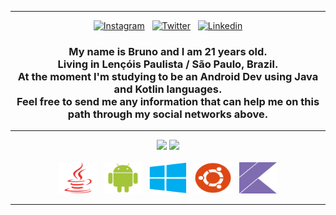<hr>

<div align="center">
  <a href="https://www.instagram.com/brnsalg/" target="_blank">
    <img src="https://img.shields.io/badge/Instagram-E4405F?style=for-the-badge&logo=instagram&logoColor=white" alt="Instagram"/></a> 
  &nbsp;
  <a href="https://www.twitter.com/brnsalg/" target="_blank"><img src="https://img.shields.io/badge/Twitter-1DA1F2?style=for-the-badge&logo=twitter&logoColor=white" alt="Twitter"/></a> 
  &nbsp;
  <a href="https://www.linkedin.com/in/brnsalg/" target="_blank"><img src="https://img.shields.io/badge/LinkedIn-0077B5?style=for-the-badge&logo=linkedin&logoColor=white" alt="Linkedin"/></a> 
</div>

<div align="center">
  <h3>
    <b>My name is Bruno and I am 21 years old.</b>
    <br>
    <b>Living in Lençóis Paulista / São Paulo, Brazil.</b>
    <br>
    <b>At the moment I'm studying to be an Android Dev using Java and Kotlin languages.</b>
    <br>
    <b>Feel free to send me any information that can help me on this path through my social networks above.</b>
  </h3>
</div>

<hr>

<div align="center">
  <img height="150em" src="https://github-readme-stats.vercel.app/api?username=brnsalg&show_icons=true&theme=dracula&include_all_commits=true&count_private=true"/>
  <img height="150em" src="https://github-readme-stats.vercel.app/api/top-langs/?username=brnsalg&layout=compact&langs_count=16&theme=dracula"/>
</div>
  
<br>
  
<div align="center">
  <img alt="Java" height="50" width="60" src="https://raw.githubusercontent.com/devicons/devicon/master/icons/java/java-plain.svg">
  &nbsp;
  <img alt="Android" height="50" width="60" src="https://raw.githubusercontent.com/devicons/devicon/master/icons/android/android-plain.svg">
  &nbsp;
  <img alt="Windows" height="50" width="60" src="https://raw.githubusercontent.com/devicons/devicon/master/icons/windows8/windows8-original.svg">
  &nbsp;
  <img alt="Ubuntu" height="50" width="60" src="https://raw.githubusercontent.com/devicons/devicon/master/icons/ubuntu/ubuntu-plain.svg">
  &nbsp;
  <img alt="Kotlin" height="50" width="60" src="https://raw.githubusercontent.com/devicons/devicon/master/icons/kotlin/kotlin-plain.svg">
</div>

<hr>

